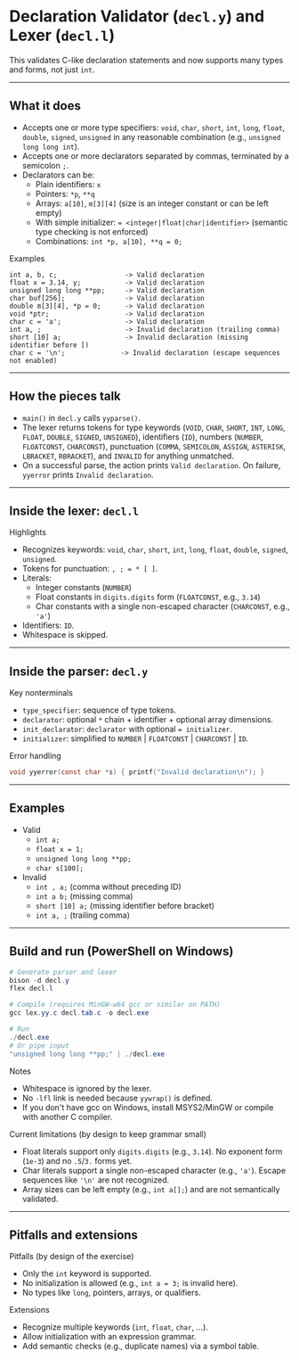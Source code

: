 # Declaration Validator (`decl.y`) and Lexer (`decl.l`)

This validates C-like declaration statements and now supports many types and forms, not just `int`.

---

## What it does

- Accepts one or more type specifiers: `void`, `char`, `short`, `int`, `long`, `float`, `double`, `signed`, `unsigned` in any reasonable combination (e.g., `unsigned long long int`).
- Accepts one or more declarators separated by commas, terminated by a semicolon `;`.
- Declarators can be:
  - Plain identifiers: `x`
  - Pointers: `*p`, `**q`
  - Arrays: `a[10]`, `m[3][4]` (size is an integer constant or can be left empty)
  - With simple initializer: `= <integer|float|char|identifier>` (semantic type checking is not enforced)
  - Combinations: `int *p, a[10], **q = 0;`

Examples
```text
int a, b, c;                 -> Valid declaration
float x = 3.14, y;           -> Valid declaration
unsigned long long **pp;     -> Valid declaration
char buf[256];               -> Valid declaration
double m[3][4], *p = 0;      -> Valid declaration
void *ptr;                   -> Valid declaration
char c = 'a';                -> Valid declaration
int a, ;                     -> Invalid declaration (trailing comma)
short [10] a;                -> Invalid declaration (missing identifier before [)
char c = '\n';              -> Invalid declaration (escape sequences not enabled)
```

---

## How the pieces talk

- `main()` in `decl.y` calls `yyparse()`.
- The lexer returns tokens for type keywords (`VOID`, `CHAR`, `SHORT`, `INT`, `LONG`, `FLOAT`, `DOUBLE`, `SIGNED`, `UNSIGNED`), identifiers (`ID`), numbers (`NUMBER`, `FLOATCONST`, `CHARCONST`), punctuation (`COMMA`, `SEMICOLON`, `ASSIGN`, `ASTERISK`, `LBRACKET`, `RBRACKET`), and `INVALID` for anything unmatched.
- On a successful parse, the action prints `Valid declaration`. On failure, `yyerror` prints `Invalid declaration`.

---

## Inside the lexer: `decl.l`

Highlights
- Recognizes keywords: `void`, `char`, `short`, `int`, `long`, `float`, `double`, `signed`, `unsigned`.
- Tokens for punctuation: `, ; = * [ ]`.
- Literals:
  - Integer constants (`NUMBER`)
  - Float constants in `digits.digits` form (`FLOATCONST`, e.g., `3.14`)
  - Char constants with a single non-escaped character (`CHARCONST`, e.g., `'a'`)
- Identifiers: `ID`.
- Whitespace is skipped.

---

## Inside the parser: `decl.y`

Key nonterminals
- `type_specifier`: sequence of type tokens.
- `declarator`: optional `*` chain + identifier + optional array dimensions.
- `init_declarator`: `declarator` with optional `= initializer`.
- `initializer`: simplified to `NUMBER` | `FLOATCONST` | `CHARCONST` | `ID`.

Error handling
```c
void yyerror(const char *s) { printf("Invalid declaration\n"); }
```

---

## Examples

- Valid
  - `int a;`
  - `float x = 1;`
  - `unsigned long long **pp;`
  - `char s[100];`
- Invalid
  - `int , a;`      (comma without preceding ID)
  - `int a b;`      (missing comma)
  - `short [10] a;` (missing identifier before bracket)
  - `int a, ;`      (trailing comma)

---

## Build and run (PowerShell on Windows)

```powershell
# Generate parser and lexer
bison -d decl.y
flex decl.l

# Compile (requires MinGW-w64 gcc or similar on PATH)
gcc lex.yy.c decl.tab.c -o decl.exe

# Run
./decl.exe
# Or pipe input
"unsigned long long **pp;" | ./decl.exe
```

Notes
- Whitespace is ignored by the lexer.
- No `-lfl` link is needed because `yywrap()` is defined.
- If you don't have gcc on Windows, install MSYS2/MinGW or compile with another C compiler.

Current limitations (by design to keep grammar small)
- Float literals support only `digits.digits` (e.g., `3.14`). No exponent form (`1e-3`) and no `.5`/`3.` forms yet.
- Char literals support a single non-escaped character (e.g., `'a'`). Escape sequences like `'\n'` are not recognized.
- Array sizes can be left empty (e.g., `int a[];`) and are not semantically validated.

---

## Pitfalls and extensions

Pitfalls (by design of the exercise)
- Only the `int` keyword is supported.
- No initialization is allowed (e.g., `int a = 3;` is invalid here).
- No types like `long`, pointers, arrays, or qualifiers.

Extensions
- Recognize multiple keywords (`int`, `float`, `char`, ...).
- Allow initialization with an expression grammar.
- Add semantic checks (e.g., duplicate names) via a symbol table.
